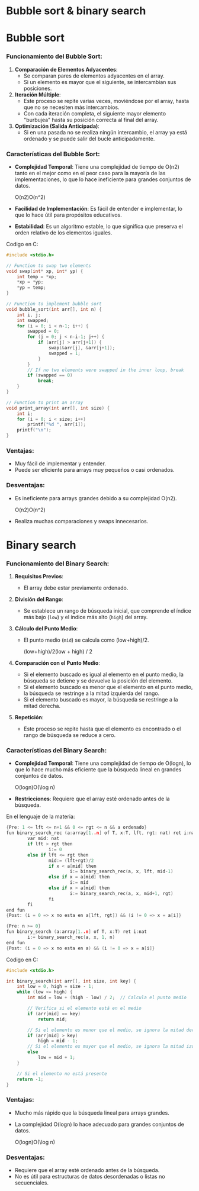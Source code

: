 # Bubble sort & binary search

# Bubble sort

### Funcionamiento del Bubble Sort:

1. **Comparación de Elementos Adyacentes**:
    - Se comparan pares de elementos adyacentes en el array.
    - Si un elemento es mayor que el siguiente, se intercambian sus posiciones.
2. **Iteración Múltiple**:
    - Este proceso se repite varias veces, moviéndose por el array, hasta que no se necesiten más intercambios.
    - Con cada iteración completa, el siguiente mayor elemento "burbujea" hasta su posición correcta al final del array.
3. **Optimización (Salida Anticipada)**:
    - Si en una pasada no se realiza ningún intercambio, el array ya está ordenado y se puede salir del bucle anticipadamente.

### Características del Bubble Sort:

- **Complejidad Temporal**: Tiene una complejidad de tiempo de O(n2) tanto en el mejor como en el peor caso para la mayoría de las implementaciones, lo que lo hace ineficiente para grandes conjuntos de datos.
    
    O(n2)O(n^2)
    
- **Facilidad de Implementación**: Es fácil de entender e implementar, lo que lo hace útil para propósitos educativos.
- **Estabilidad**: Es un algoritmo estable, lo que significa que preserva el orden relativo de los elementos iguales.

Codigo en C:

```c
#include <stdio.h>

// Function to swap two elements
void swap(int* xp, int* yp) {
    int temp = *xp;
    *xp = *yp;
    *yp = temp;
}

// Function to implement bubble sort
void bubble_sort(int arr[], int n) {
    int i, j;
    int swapped;
    for (i = 0; i < n-1; i++) {
        swapped = 0;
        for (j = 0; j < n-i-1; j++) {
            if (arr[j] > arr[j+1]) {
                swap(&arr[j], &arr[j+1]);
                swapped = 1;
            }
        }
        // If no two elements were swapped in the inner loop, break
        if (swapped == 0)
            break;
    }
}

// Function to print an array
void print_array(int arr[], int size) {
    int i;
    for (i = 0; i < size; i++)
        printf("%d ", arr[i]);
    printf("\n");
}
```

### Ventajas:

- Muy fácil de implementar y entender.
- Puede ser eficiente para arrays muy pequeños o casi ordenados.

### Desventajas:

- Es ineficiente para arrays grandes debido a su complejidad O(n2).
    
    O(n2)O(n^2)
    
- Realiza muchas comparaciones y swaps innecesarios.

# Binary search

### Funcionamiento del Binary Search:

1. **Requisitos Previos**:
    - El array debe estar previamente ordenado.
2. **División del Rango**:
    - Se establece un rango de búsqueda inicial, que comprende el índice más bajo (`low`) y el índice más alto (`high`) del array.
3. **Cálculo del Punto Medio**:
    - El punto medio (`mid`) se calcula como (low+high)/2.
        
        (low+high)/2(low + high) / 2
        
4. **Comparación con el Punto Medio**:
    - Si el elemento buscado es igual al elemento en el punto medio, la búsqueda se detiene y se devuelve la posición del elemento.
    - Si el elemento buscado es menor que el elemento en el punto medio, la búsqueda se restringe a la mitad izquierda del rango.
    - Si el elemento buscado es mayor, la búsqueda se restringe a la mitad derecha.
5. **Repetición**:
    - Este proceso se repite hasta que el elemento es encontrado o el rango de búsqueda se reduce a cero.

### Características del Binary Search:

- **Complejidad Temporal**: Tiene una complejidad de tiempo de O(logn), lo que lo hace mucho más eficiente que la búsqueda lineal en grandes conjuntos de datos.
    
    O(log⁡n)O(\log n)
    
- **Restricciones**: Requiere que el array esté ordenado antes de la búsqueda.

En el lenguaje de la materia:
```c
{Pre: 1 <= lft <= n+1 && 0 <= rgt <= n && a ordenado}
fun binary_search_rec (a:array[1..n] of T, x:T, lft, rgt: nat) ret i:nat
		var mid: nat
		if lft > rgt then
				i:= 0
		else if lft <= rgt then
				mid:= (lft+rgt)/2
				if x < a[mid] then
						i:= binary_search_rec(a, x, lft, mid-1)
				else if x = a[mid] then
						i:= mid
				else if x > a[mid] then
						i:= binary_search_rec(a, x, mid+1, rgt)
				fi
		fi
end fun
{Post: (i = 0 => x no esta en a[lft, rgt]) && (i != 0 => x = a[i]}

{Pre: n >= 0}
fun binary_search (a:array[1..n] of T, x:T) ret i:nat
		i:= binary_search_rec(a, x, 1, n)
end fun
{Post: (i = 0 => x no esta en a) && (i != 0 => x = a[i]}
```

Codigo en C:

```c
#include <stdio.h>

int binary_search(int arr[], int size, int key) {
    int low = 0, high = size - 1;
    while (low <= high) {
        int mid = low + (high - low) / 2;  // Calcula el punto medio

        // Verifica si el elemento está en el medio
        if (arr[mid] == key)
            return mid;

        // Si el elemento es menor que el medio, se ignora la mitad derecha
        if (arr[mid] > key)
            high = mid - 1;
        // Si el elemento es mayor que el medio, se ignora la mitad izquierda
        else
            low = mid + 1;
    }

    // Si el elemento no está presente
    return -1;
}
```

### Ventajas:

- Mucho más rápido que la búsqueda lineal para arrays grandes.
- La complejidad O(logn) lo hace adecuado para grandes conjuntos de datos.
    
    O(log⁡n)O(\log n)
    

### Desventajas:

- Requiere que el array esté ordenado antes de la búsqueda.
- No es útil para estructuras de datos desordenadas o listas no secuenciales.
